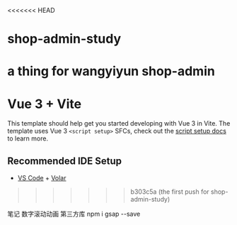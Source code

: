 <<<<<<< HEAD
# shop-admin-study
a thing for wangyiyun shop-admin
=======
# Vue 3 + Vite

This template should help get you started developing with Vue 3 in Vite. The template uses Vue 3 `<script setup>` SFCs, check out the [script setup docs](https://v3.vuejs.org/api/sfc-script-setup.html#sfc-script-setup) to learn more.

## Recommended IDE Setup

- [VS Code](https://code.visualstudio.com/) + [Volar](https://marketplace.visualstudio.com/items?itemName=Vue.volar)
>>>>>>> b303c5a (the first push for shop-admin-study)


笔记
数字滚动动画
第三方库
npm i gsap --save